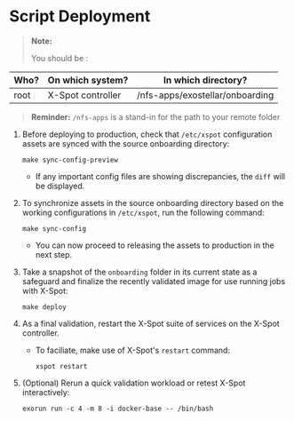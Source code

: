 # Script Deployment

> **Note:**
>
> You should be :

| Who? | On which system?  | In which directory?             |
| ---- | ----------------- | ------------------------------- |
| root | X-Spot controller | /nfs-apps/exostellar/onboarding |

> **Reminder:** `/nfs-apps` is a stand-in for the path to your remote folder

1.  Before deploying to production, check that `/etc/xspot` configuration assets are synced with the source onboarding directory:

    ```
    make sync-config-preview
    ```

    * If any important config files are showing discrepancies, the `diff` will be displayed.
2.  To synchronize assets in the source onboarding directory based on the working configurations in `/etc/xspot`, run the following command:

    ```
    make sync-config
    ```

    * You can now proceed to releasing the assets to production in the next step.
3.  Take a snapshot of the `onboarding` folder in its current state as a safeguard and finalize the recently validated image for use running jobs with X-Spot:

    ```
    make deploy
    ```
4. As a final validation, restart the X-Spot suite of services on the X-Spot controller.
   *   To faciliate, make use of X-Spot's `restart` command:

       ```
       xspot restart
       ```
5.  (Optional) Rerun a quick validation workload or retest X-Spot interactively:

    ```
    exorun run -c 4 -m 8 -i docker-base -- /bin/bash
    ```

